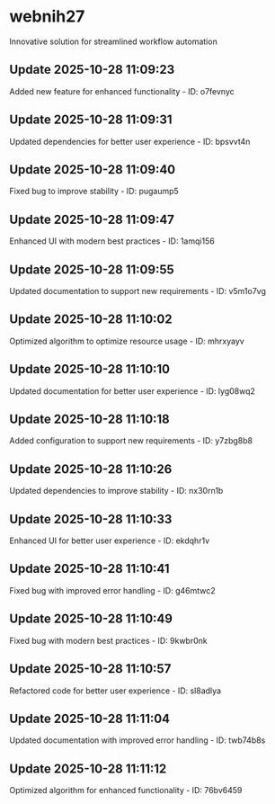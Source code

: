 # webnih27
Innovative solution for streamlined workflow automation

## Update 2025-10-28 11:09:23
Added new feature for enhanced functionality - ID: o7fevnyc


## Update 2025-10-28 11:09:31
Updated dependencies for better user experience - ID: bpsvvt4n


## Update 2025-10-28 11:09:40
Fixed bug to improve stability - ID: pugaump5


## Update 2025-10-28 11:09:47
Enhanced UI with modern best practices - ID: 1amqi156


## Update 2025-10-28 11:09:55
Updated documentation to support new requirements - ID: v5m1o7vg


## Update 2025-10-28 11:10:02
Optimized algorithm to optimize resource usage - ID: mhrxyayv


## Update 2025-10-28 11:10:10
Updated documentation for better user experience - ID: lyg08wq2


## Update 2025-10-28 11:10:18
Added configuration to support new requirements - ID: y7zbg8b8


## Update 2025-10-28 11:10:26
Updated dependencies to improve stability - ID: nx30rn1b


## Update 2025-10-28 11:10:33
Enhanced UI for better user experience - ID: ekdqhr1v


## Update 2025-10-28 11:10:41
Fixed bug with improved error handling - ID: g46mtwc2


## Update 2025-10-28 11:10:49
Fixed bug with modern best practices - ID: 9kwbr0nk


## Update 2025-10-28 11:10:57
Refactored code for better user experience - ID: sl8adlya


## Update 2025-10-28 11:11:04
Updated documentation with improved error handling - ID: twb74b8s


## Update 2025-10-28 11:11:12
Optimized algorithm for enhanced functionality - ID: 76bv6459

